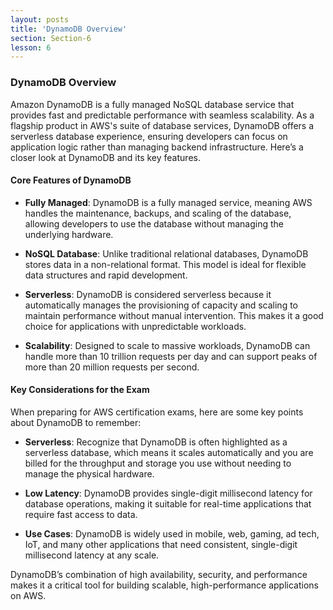 ```yaml
---
layout: posts
title: 'DynamoDB Overview'
section: Section-6
lesson: 6
---
```


### DynamoDB Overview

Amazon DynamoDB is a fully managed NoSQL database service that provides fast and predictable performance with seamless scalability. As a flagship product in AWS's suite of database services, DynamoDB offers a serverless database experience, ensuring developers can focus on application logic rather than managing backend infrastructure. Here’s a closer look at DynamoDB and its key features.

<!-- pagebreak -->

#### Core Features of DynamoDB

- **Fully Managed**: DynamoDB is a fully managed service, meaning AWS handles the maintenance, backups, and scaling of the database, allowing developers to use the database without managing the underlying hardware.

- **NoSQL Database**: Unlike traditional relational databases, DynamoDB stores data in a non-relational format. This model is ideal for flexible data structures and rapid development.

- **Serverless**: DynamoDB is considered serverless because it automatically manages the provisioning of capacity and scaling to maintain performance without manual intervention. This makes it a good choice for applications with unpredictable workloads.

- **Scalability**: Designed to scale to massive workloads, DynamoDB can handle more than 10 trillion requests per day and can support peaks of more than 20 million requests per second.

<!-- pagebreak -->

#### Key Considerations for the Exam

When preparing for AWS certification exams, here are some key points about DynamoDB to remember:

- **Serverless**: Recognize that DynamoDB is often highlighted as a serverless database, which means it scales automatically and you are billed for the throughput and storage you use without needing to manage the physical hardware.

- **Low Latency**: DynamoDB provides single-digit millisecond latency for database operations, making it suitable for real-time applications that require fast access to data.

- **Use Cases**: DynamoDB is widely used in mobile, web, gaming, ad tech, IoT, and many other applications that need consistent, single-digit millisecond latency at any scale.

DynamoDB’s combination of high availability, security, and performance makes it a critical tool for building scalable, high-performance applications on AWS.
